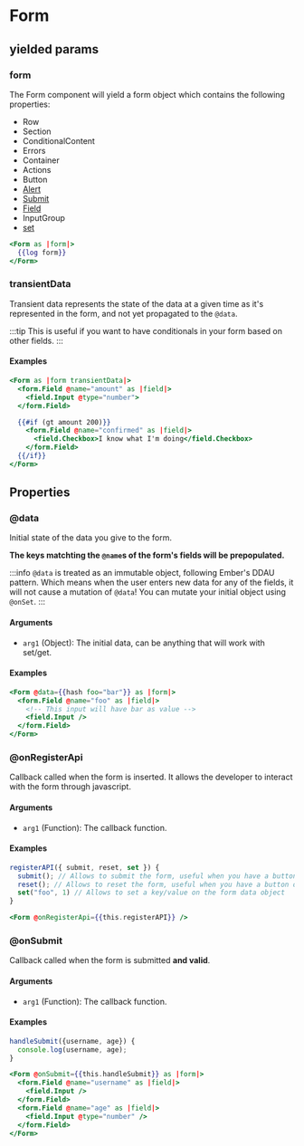 # Form

## yielded params

### form

The Form component will yield a form object which contains the following properties:

- Row
- Section
- ConditionalContent
- Errors
- Container
- Actions
- Button
- [Alert](./alert)
- [Submit](./submit)
- [Field](./field)
- InputGroup
- [set](./helpers#set)

```hbs
<Form as |form|>
  {{log form}}
</Form>
```

### transientData

Transient data represents the state of the data at a given time as it's represented in the form, and not yet propagated to the `@data`.

:::tip
This is useful if you want to have conditionals in your form based on other fields.
:::

#### Examples

```hbs
<Form as |form transientData|>
  <form.Field @name="amount" as |field|>
    <field.Input @type="number">
  </form.Field>

  {{#if (gt amount 200)}}
    <form.Field @name="confirmed" as |field|>
      <field.Checkbox>I know what I'm doing</field.Checkbox>
    </form.Field>
  {{/if}}
</Form>
```

## Properties

### @data

Initial state of the data you give to the form.

**The keys matchting the `@name`s of the form's fields will be prepopulated.**

:::info
`@data` is treated as an immutable object, following Ember's DDAU pattern. Which means when the user enters new data for any of the fields, it will not cause a mutation of `@data`! You can mutate your initial object using `@onSet`.
:::

#### Arguments

- `arg1` (Object): The initial data, can be anything that will work with set/get.

#### Examples

```hbs
<Form @data={{hash foo="bar"}} as |form|>
  <form.Field @name="foo" as |field|>
    <!-- This input will have bar as value -->
    <field.Input />
  </form.Field>
</Form>
```

### @onRegisterApi

Callback called when the form is inserted. It allows the developer to interact with the form through javascript.

#### Arguments

- `arg1` (Function): The callback function.

#### Examples

```javascript
registerAPI({ submit, reset, set }) {
  submit(); // Allows to submit the form, useful when you have a button outside the form
  reset(); // Allows to reset the form, useful when you have a button outside the form
  set("foo", 1) // Allows to set a key/value on the form data object
}
```

```hbs
<Form @onRegisterApi={{this.registerAPI}} />
```

### @onSubmit

Callback called when the form is submitted **and valid**.

#### Arguments

- `arg1` (Function): The callback function.

#### Examples

```javascript
handleSubmit({username, age}) {
  console.log(username, age);
}
```

```hbs
<Form @onSubmit={{this.handleSubmit}} as |form|>
  <form.Field @name="username" as |field|>
    <field.Input />
  </form.Field>
  <form.Field @name="age" as |field|>
    <field.Input @type="number" />
  </form.Field>
</Form>
```
